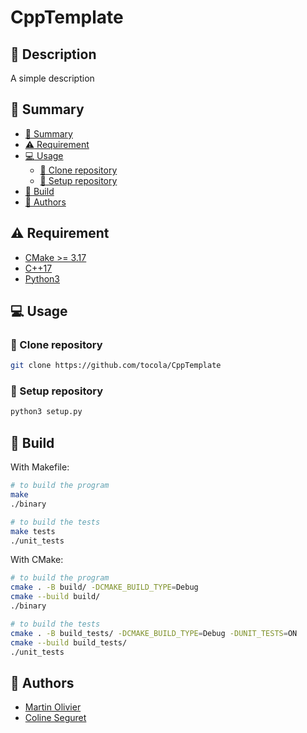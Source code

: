 # CppTemplate

## :speech_balloon: Description

A simple description

## :book: Summary
  - [:book: Summary](#book-summary)
  - [:warning: Requirement](#warning-requirement)
  - [:computer: Usage](#computer-usage)
    - [:rocket: Clone repository](#rocket-clone-repository)
    - [:wrench: Setup repository](#wrench-setup-repository)
  - [:checkered_flag: Build](#hammer-build)
  - [:bust_in_silhouette: Authors](#bust_in_silhouette-authors)

## :warning: Requirement

- [CMake >= 3.17](https://cmake.org/download/)
- [C++17](https://en.cppreference.com/w/cpp/17)
- [Python3](https://www.python.org/download/releases/3.0/)

## :computer: Usage

### :rocket: Clone repository

```sh
git clone https://github.com/tocola/CppTemplate
```

### :wrench: Setup repository

```sh
python3 setup.py
```

## :hammer: Build

With Makefile:
```sh
# to build the program
make
./binary

# to build the tests
make tests
./unit_tests
```

With CMake:
```sh
# to build the program
cmake . -B build/ -DCMAKE_BUILD_TYPE=Debug
cmake --build build/
./binary

# to build the tests
cmake . -B build_tests/ -DCMAKE_BUILD_TYPE=Debug -DUNIT_TESTS=ON
cmake --build build_tests/
./unit_tests
```

## :bust_in_silhouette: Authors

 - [Martin Olivier](https://github.com/tocola)
 - [Coline Seguret](https://github.com/Cleopha)